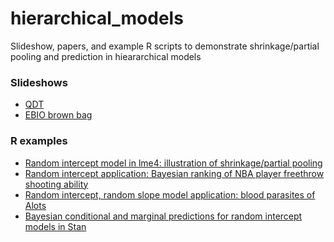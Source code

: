 hierarchical_models
===================

Slideshow, papers, and example R scripts to demonstrate shrinkage/partial pooling and prediction in hieararchical models

### Slideshows
- [QDT](https://github.com/mbjoseph/hierarchical_models/blob/master/qdt/HM2.Rpres) 
- [EBIO brown bag](https://github.com/mbjoseph/hierarchical_models/blob/master/ebio-brownbag/bb_beamer.pdf?raw=true)

### R examples
- [Random intercept model in lme4: illustration of shrinkage/partial pooling](https://github.com/mbjoseph/hierarchical_models/blob/master/R_examples/shrinkage.R)
- [Random intercept application: Bayesian ranking of NBA player freethrow shooting ability](https://github.com/mbjoseph/hierarchical_models/blob/master/R_examples/nba/nba_freethrows.R)
- [Random intercept, random slope model application: blood parasites of Alots](https://github.com/mbjoseph/hierarchical_models/blob/master/R_examples/alot/alot_analysis.R)
- [Bayesian conditional and marginal predictions for random intercept models in Stan](https://github.com/mbjoseph/hierarchical_models/blob/master/R_examples/prediction.R)
